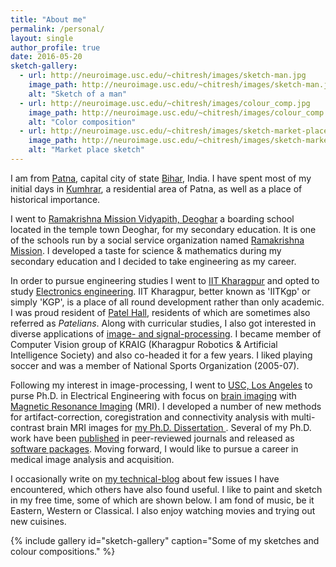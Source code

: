 ```yaml
---
title: "About me"
permalink: /personal/
layout: single
author_profile: true
date: 2016-05-20
sketch-gallery:
  - url: http://neuroimage.usc.edu/~chitresh/images/sketch-man.jpg
    image_path: http://neuroimage.usc.edu/~chitresh/images/sketch-man.jpg
    alt: "Sketch of a man"  
  - url: http://neuroimage.usc.edu/~chitresh/images/colour_comp.jpg
    image_path: http://neuroimage.usc.edu/~chitresh/images/colour_comp.jpg
    alt: "Color composition"
  - url: http://neuroimage.usc.edu/~chitresh/images/sketch-market-place.jpg
    image_path: http://neuroimage.usc.edu/~chitresh/images/sketch-market-place.jpg
    alt: "Market place sketch"
---
```


I am from [Patna](http://en.wikipedia.org/wiki/Patna), capital city of state [Bihar](http://en.wikipedia.org/wiki/Bihar), India. I have spent most of my initial days in [Kumhrar](http://en.wikipedia.org/wiki/Kumhrar), a residential area of Patna, as well as a place of historical importance.

I went to [Ramakrishna Mission Vidyapith, Deoghar](http://www.rkmvdeoghar.org/) a boarding school located in the temple town Deoghar, for my secondary education. It is one of the schools run by a social service organization named [Ramakrishna Mission](http://www.rkmhq.org/). I developed a taste for science & mathematics during my secondary education and I decided to take engineering as my career.

In order to pursue engineering studies I went to [IIT Kharagpur](http://iitkgp.ac.in/) and opted to study [Electronics engineering](http://www.ecdept.iitkgp.ernet.in/). IIT Kharagpur, better known as 'IITKgp' or simply 'KGP', is a place of all round development rather than only academic. I was proud resident of [Patel Hall](http://www.patelians.org/), residents of which are sometimes also referred as *Patelians*. Along with curricular studies, I also got interested in diverse applications of [image- and signal-processing](/ugprojects/). I became member of Computer Vision group of KRAIG (Kharagpur Robotics & Artificial Intelligence Society) and also co-headed it for a few years. I liked playing soccer and was a member of National Sports Organization (2005-07).

Following my interest in image-processing, I went to [USC, Los Angeles](http://usc.edu) to purse Ph.D. in Electrical Engineering with focus on [brain imaging](https://en.wikipedia.org/wiki/Neuroimaging) with [Magnetic Resonance Imaging](https://en.wikipedia.org/wiki/Magnetic_resonance_imaging) (MRI). I developed a number of new methods for artifact-correction, coregistration and connectivity analysis with multi-contrast brain MRI images for [my Ph.D. Dissertation <i class="fa fa-file-pdf-o" aria-hidden="true"></i>](http://neuroimage.usc.edu/~chitresh/files/chitresh_bhushan_dissertation_small.pdf). Several of my Ph.D. work have been [published](/publications/) in peer-reviewed journals and released as [software packages](/software/). Moving forward, I would like to pursue a career in medical image analysis and acquisition.

I occasionally write on [my technical-blog](http://flukylogs.blogspot.com/) about few issues I have encountered, which others have also found useful. I like to paint and sketch in my free time, some of which are shown below. I am fond of music, be it Eastern, Western or Classical. I also enjoy watching movies and trying out new cuisines.

{% include gallery id="sketch-gallery" caption="Some of my sketches and colour compositions." %}

